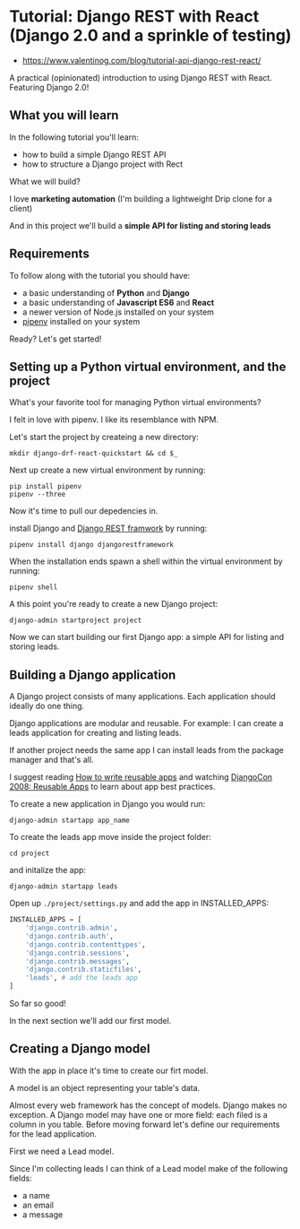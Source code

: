 # Tutorial: Django REST with React (Django 2.0 and a sprinkle of testing)

- https://www.valentinog.com/blog/tutorial-api-django-rest-react/

A practical (opinionated) introduction to using Django REST with React. Featuring Django 2.0!

## What you will learn

In the following tutorial you'll learn:

- how to build a simple Django REST API
- how to structure a Django project with Rect

What we will build?

I love **marketing automation** (I'm building a lightweight Drip clone for a client)

And in this project we'll build a **simple API for listing and storing leads**

## Requirements

To follow along with the tutorial you should have:

- a basic understanding of **Python** and **Django**
- a basic understanding of **Javascript ES6** and **React**
- a newer version of Node.js installed on your system
- [pipenv](http://pipenv.readthedocs.io/en/latest/) installed on your system

Ready? Let's get started!

## Setting up a Python virtual environment, and the project

What's your favorite tool for managing Python virtual environments?

I felt in love with pipenv. I like its resemblance with NPM.

Let's start the project by createing a new directory:

```shell
mkdir django-drf-react-quickstart && cd $_
```

Next up create a new virtual environment by running:

```shell
pip install pipenv
pipenv --three
```

Now it's time to pull our depedencies in.

install Django and [Django REST framwork](http://www.django-rest-framework.org/) by running:

```shell
pipenv install django djangorestframework
```

When the installation ends spawn a shell within the virtual environment by running:

```shell
pipenv shell
```

A this point you're ready to create a new Django project:

```shell
django-admin startproject project
```

Now we can start building our first Django app: a simple API for listing and storing leads.

## Building a Django application

A Django project consists of many applications. Each application should ideally do one thing.

Django applications are modular and reusable. For example: I can create a leads application for creating and listing leads.

If another project needs the same app I can install leads from the package manager and that's all.

I suggest reading [How to write reusable apps](https://docs.djangoproject.com/en/2.0/intro/reusable-apps/) and watching [DjangoCon 2008: Reusable Apps](https://www.youtube.com/watch?v=A-S0tqpPga4&feature=youtu.be) to learn about app best practices.

To create a new application in Django you would run:

```shell
django-admin startapp app_name
```

To create the leads app move inside the project folder:

```shell
cd project
```

and initalize the app:

```shell
django-admin startapp leads
```

Open up `./project/settings.py` and add the app in INSTALLED_APPS:

```python
INSTALLED_APPS = [
    'django.contrib.admin',
    'django.contrib.auth',
    'django.contrib.contenttypes',
    'django.contrib.sessions',
    'django.contrib.messages',
    'django.contrib.staticfiles',
    'leads', # add the leads app
]
```

So far so good!

In the next section we'll add our first model.

## Creating a Django model

With the app in place it's time to create our firt model.

A model is an object representing your table's data.

Almost every web framework has the concept of models. Django makes no exception. A Django model may have one or more field: each filed is a column in you table. Before moving forward let's define our requirements for the lead application.

First we need a Lead model.

Since I'm collecting leads I can think of a Lead model make of the following fields:

- a name
- an email
- a message











